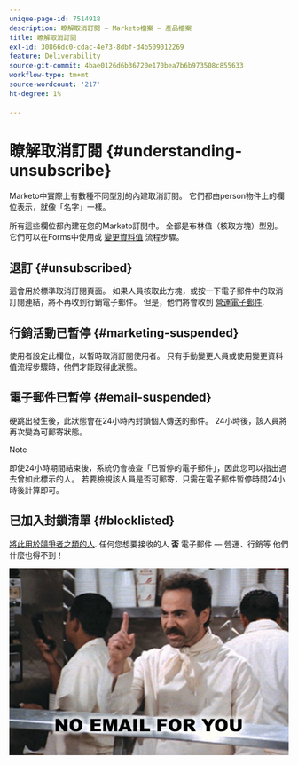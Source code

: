 ```yaml
---
unique-page-id: 7514918
description: 瞭解取消訂閱 — Marketo檔案 — 產品檔案
title: 瞭解取消訂閱
exl-id: 30866dc0-cdac-4e73-8dbf-d4b509012269
feature: Deliverability
source-git-commit: 4bae0126d6b36720e170bea7b6b973508c855633
workflow-type: tm+mt
source-wordcount: '217'
ht-degree: 1%

---
```


# 瞭解取消訂閱 {#understanding-unsubscribe}

Marketo中實際上有數種不同型別的內建取消訂閱。 它們都由person物件上的欄位表示，就像「名字」一樣。

所有這些欄位都內建在您的Marketo訂閱中。 全都是布林值（核取方塊）型別。 它們可以在Forms中使用或 [變更資料值](/help/marketo/product-docs/core-marketo-concepts/smart-campaigns/flow-actions/change-data-value.md) 流程步驟。

## 退訂 {#unsubscribed}

這會用於標準取消訂閱頁面。 如果人員核取此方塊，或按一下電子郵件中的取消訂閱連結，將不再收到行銷電子郵件。 但是，他們將會收到 [營運電子郵件](/help/marketo/product-docs/email-marketing/general/functions-in-the-editor/make-an-email-operational.md).

## 行銷活動已暫停 {#marketing-suspended}

使用者設定此欄位，以暫時取消訂閱使用者。 只有手動變更人員或使用變更資料值流程步驟時，他們才能取得此狀態。

## 電子郵件已暫停 {#email-suspended}

硬跳出發生後，此狀態會在24小時內封鎖個人傳送的郵件。 24小時後，該人員將再次變為可郵寄狀態。

>[!NOTE]
>
>即使24小時期間結束後，系統仍會檢查「已暫停的電子郵件」，因此您可以指出過去曾如此標示的人。 若要檢視該人員是否可郵寄，只需在電子郵件暫停時間24小時後計算即可。

## 已加入封鎖清單 {#blocklisted}

[將此用於競爭者之類的人](/help/marketo/product-docs/core-marketo-concepts/smart-lists-and-static-lists/managing-people-in-smart-lists/add-person-to-blocklist.md). 任何您想要接收的人 **否** 電子郵件 — 營運、行銷等 他們什麼也得不到！

![](assets/image2015-5-18-12-3a6-3a40.png)
